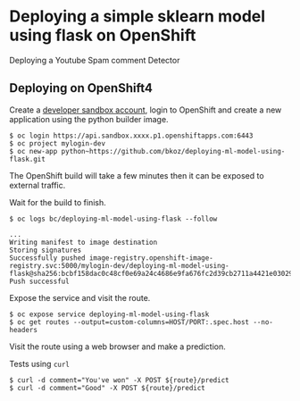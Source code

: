 # Deploying a simple sklearn model using flask on OpenShift

Deploying a Youtube Spam comment Detector

## Deploying on OpenShift4

Create a [developer sandbox account](https://developers.redhat.com/developer-sandbox), login to OpenShift and
create a new application using the python builder image.

```
$ oc login https://api.sandbox.xxxx.p1.openshiftapps.com:6443
$ oc project mylogin-dev
$ oc new-app python~https://github.com/bkoz/deploying-ml-model-using-flask.git
```

The OpenShift build will take a few minutes then it can be exposed to external traffic.

Wait for the build to finish.

```
$ oc logs bc/deploying-ml-model-using-flask --follow

...
Writing manifest to image destination
Storing signatures
Successfully pushed image-registry.openshift-image-registry.svc:5000/mylogin-dev/deploying-ml-model-using-flask@sha256:bcbf158dac0c48cf0e69a24c4686e9fa676fc2d39cb2711a4421e03029f6e083
Push successful
```

Expose the service and visit the route.

```
$ oc expose service deploying-ml-model-using-flask
$ oc get routes --output=custom-columns=HOST/PORT:.spec.host --no-headers
```

Visit the route using a web browser and make a prediction.

Tests using `curl`

```
$ curl -d comment="You've won" -X POST ${route}/predict
$ curl -d comment="Good" -X POST ${route}/predict
```
